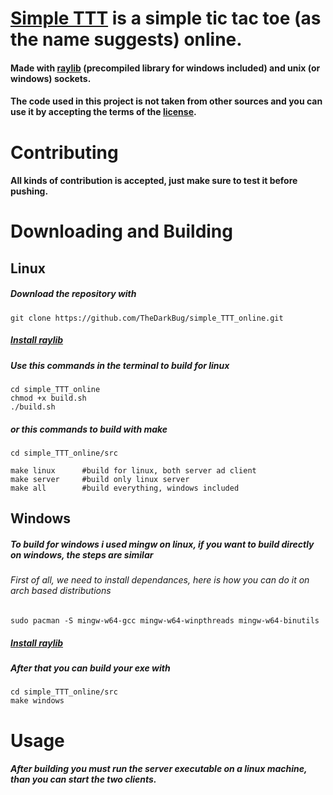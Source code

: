 # [Simple TTT](https://github.com/TheDarkBug/simple_TTT) is a simple tic tac toe (as the name suggests) online.

#### Made with [raylib](raylib.com) (precompiled library for windows included) and unix (or windows) sockets.

#### The code used in this project is not taken from other sources and you can use it by accepting the terms of the [license](https://github.com/TheDarkBug/simple_TTT_online/blob/main/LICENSE).

# Contributing

#### All kinds of contribution is accepted, just make sure to test it before pushing.

# Downloading and Building

## Linux

##### Download the repository with

```shell
git clone https://github.com/TheDarkBug/simple_TTT_online.git
```

##### [Install raylib](https://github.com/raysan5/raylib/wiki/Working-on-GNU-Linux)

##### Use this commands in the terminal to build for linux

```shell
cd simple_TTT_online
chmod +x build.sh
./build.sh
```

##### or this commands to build with make

```shell
cd simple_TTT_online/src

make linux      #build for linux, both server ad client
make server     #build only linux server
make all        #build everything, windows included
```

## Windows

##### To build for windows i used mingw on linux, if you want to build directly on windows, the steps are similar

###### First of all, we need to install dependances, here is how you can do it on arch based distributions

```shell
sudo pacman -S mingw-w64-gcc mingw-w64-winpthreads mingw-w64-binutils
```

##### [Install raylib](https://github.com/raysan5/raylib/wiki/Working-on-Windows)

##### After that you can build your exe with

```shell
cd simple_TTT_online/src
make windows
```

# Usage

##### After building you must run the server executable on a linux machine, than you can start the two clients.
